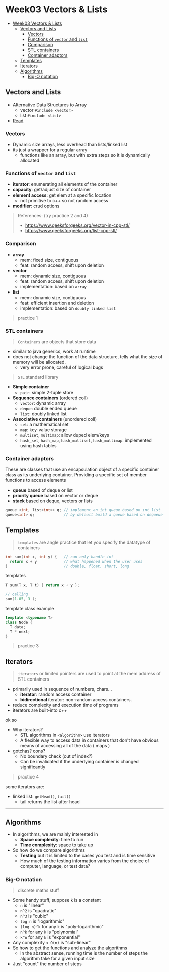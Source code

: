 # Week03 Vectors & Lists

- [Week03 Vectors & Lists](#week03-vectors--lists)
  - [Vectors and Lists](#vectors-and-lists)
    - [Vectors](#vectors)
    - [Functions of `vector` and `list`](#functions-of-vector-and-list)
    - [Comparison](#comparison)
    - [STL containers](#stl-containers)
    - [Container adaptors](#container-adaptors)
  - [Templates](#templates)
  - [Iterators](#iterators)
  - [Algorithms](#algorithms)
    - [Big-O notation](#big-o-notation)

## Vectors and Lists

- Alternative Data Structures to Array
  - vector `#include <vector>`
  - list `#include <list>`
- [Read](https://thispointer.com/difference-between-vector-and-list-in-c/)

### Vectors

- Dynamic size arrays, less overhead than lists/linked list
- its just a wrapper for a regular array
  - functions like an array, but with extra steps so it is dynamically allocated

### Functions of `vector` and `list`

- **iterator**: enumerating all elements of the container
- **capacity**: get/adjust size of container
- **element access**: get elem at a specific location
  - not primitive to c++ so not random access
- **modifier**: crud options

> References: (try practice 2 and 4)
> - https://www.geeksforgeeks.org/vector-in-cpp-stl/
> - https://www.geeksforgeeks.org/list-cpp-stl/

### Comparison

- **array**
  - mem: fixed size, contiguous
  - feat: random access, shift upon deletion
- **vector**
  - mem: dynamic size, contiguous
  - feat: random access, shift upon deletion
  - implementation: based on `array`
- **list**
  - mem: dynamic size, contiguous
  - feat: efficient insertion and deletion
  - implementation: based on `doubly linked list`

> practice 1

### STL containers

> `Containers` are objects that store data

- similar to java generics, work at runtime
- does not change the function of the data structure, tells what the size of memory will be allocated.
  - very error prone, careful of logical bugs

> `STL` standard library

- **Simple container**
  - `pair`: simple 2-tuple store
- **Sequence containers** (ordered coll)
  - `vector`: dynamic array
  - `deque`: double ended queue
  - `list`: doubly linked list
- **Associative containers** (unordered coll)
  - `set`: a mathematical set
  - `map`: key-value storage
  - `multiset`, `multimap`: allow duped elem/keys
  - `hash_set`, `hash_map`, `hash_multiset`, `hash_multimap`: implemented using hash tables

### Container adaptors

These are classes that use an encapsulation object of a specific container class as its underlying container.
Providing a specific set of member functions to access elements

- **queue** based of deque or list
- **priority queue** based on vector or deque
- **stack** based on deque, vectors or lists

```cpp
queue <int, list<int>> q; // implement an int queue based on int list
queue<int> q;             // by default build a queue based on dequeue
```

## Templates

> `templates` are angle practice that let you specify the datatype of containers

```cpp
int sum(int x, int y) {   // can only handle int
  return x + y            // what happened when the user uses
}                         // double, float, short, long
```

templates

```cpp
T sum(T x, T t) { return x + y };

// calling
sum(1.05, 3 );
```

template class example
```cpp
template <typename T>
class Node {
  T data;
  T * next;
}
```

> practice 3

## Iterators

> `iterators` or limited pointers are used to point at the mem address of STL containers

- primarily used in sequence of  numbers, chars...
  - **iterator**: random access container
  - **bidirectional** iterator: non-random access containers.
- reduce complexity and execution time of programs
- iterators are built-into c++

ok so

- Why iterators?
  - STL algorithms in `<algorithm>` use iterators
  - A flexible way to access data in containers that don't have obvious means of accessing all of the data ( maps )
- gotchas? cons?
  - No boundary check (out of index?)
  - Can be invalidated if the underlying container is changed significantly

> practice 4

some iterators are:

- linked list: `getHead()`, `tail()`
  - tail returns the list after head

----

## Algorithms

- In algorithms, we are mainly interested in
  - **Space complexity**: time to run
  - **Time complexity**: space to take up
- So how do we compare algorithms
  - **Testing** but it is limited to the cases you test and is time sensitive
  - How much of the testing information varies from the choice of computer, language, or test data?

### Big-O notation

> discrete maths stuff

- Some handy stuff, suppose `k` is a constant
  - `n` is "linear"
  - `n^2` is "quadratic"
  - `n^3` is "cubic"
  - `log n` is "logarithmic"
  - `(log n)^k` for any `k` is "poly-logarithmic"
  - `n^k` for any `k` is "polynomial"
  - `k^n` for any `k` is "exponential"
- Any complexity `< O(n)` is "sub-linear"
- So how to get the functions and analyze the algorithms
  - In the abstract sense, running time is the number of steps the algorithm take for a given input size
- Just "count" the number of steps


